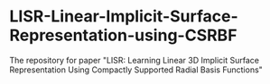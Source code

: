 # LISR-Linear-Implicit-Surface-Representation-using-CSRBF
The repository for paper "LISR: Learning Linear 3D Implicit Surface Representation Using Compactly Supported Radial Basis Functions"
